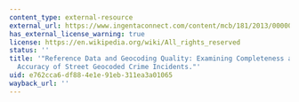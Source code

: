 ```yaml
---
content_type: external-resource
external_url: https://www.ingentaconnect.com/content/mcb/181/2013/00000036/00000002/art00002
has_external_license_warning: true
license: https://en.wikipedia.org/wiki/All_rights_reserved
status: ''
title: '"Reference Data and Geocoding Quality: Examining Completeness and Positional
  Accuracy of Street Geocoded Crime Incidents."'
uid: e762cca6-df88-4e1e-91eb-311ea3a01065
wayback_url: ''
---
```

